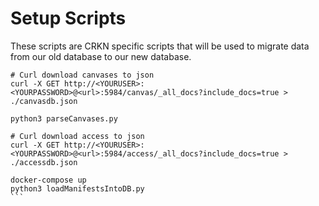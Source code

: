 # Setup Scripts

These scripts are CRKN specific scripts that will be used to migrate data from our old database to our new database.

````
# Curl download canvases to json
curl -X GET http://<YOURUSER>:<YOURPASSWORD>@<url>:5984/canvas/_all_docs?include_docs=true > ./canvasdb.json

python3 parseCanvases.py

# Curl download access to json
curl -X GET http://<YOURUSER>:<YOURPASSWORD>@<url>:5984/access/_all_docs?include_docs=true > ./accessdb.json

docker-compose up
python3 loadManifestsIntoDB.py
```